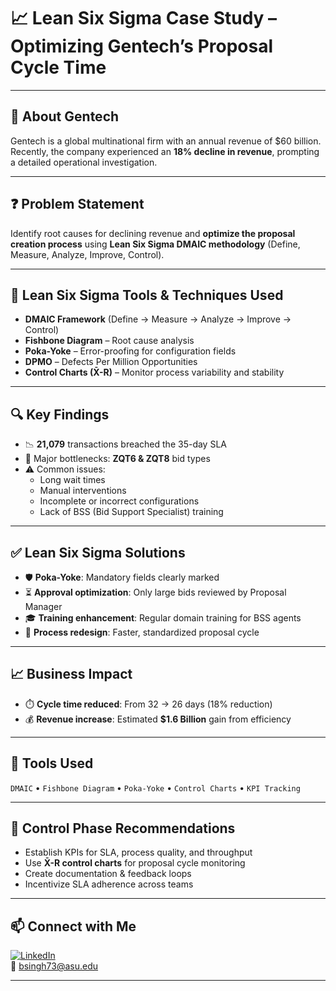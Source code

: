 # 📈 Lean Six Sigma Case Study – Optimizing Gentech’s Proposal Cycle Time

---

## 🏢 About Gentech

Gentech is a global multinational firm with an annual revenue of $60 billion. Recently, the company experienced an **18% decline in revenue**, prompting a detailed operational investigation.

---

## ❓ Problem Statement

Identify root causes for declining revenue and **optimize the proposal creation process** using **Lean Six Sigma DMAIC methodology** (Define, Measure, Analyze, Improve, Control).

---

## 🧠 Lean Six Sigma Tools & Techniques Used

* **DMAIC Framework** (Define → Measure → Analyze → Improve → Control)
* **Fishbone Diagram** – Root cause analysis
* **Poka-Yoke** – Error-proofing for configuration fields
* **DPMO** – Defects Per Million Opportunities
* **Control Charts (X̄-R)** – Monitor process variability and stability

---

## 🔍 Key Findings

* 📉 **21,079** transactions breached the 35-day SLA
* 🔎 Major bottlenecks: **ZQT6 & ZQT8** bid types
* ⚠️ Common issues:
  * Long wait times
  * Manual interventions
  * Incomplete or incorrect configurations
  * Lack of BSS (Bid Support Specialist) training

---

## ✅ Lean Six Sigma Solutions

* 🛡️ **Poka-Yoke**: Mandatory fields clearly marked
* ⏳ **Approval optimization**: Only large bids reviewed by Proposal Manager
* 🎓 **Training enhancement**: Regular domain training for BSS agents
* 🔁 **Process redesign**: Faster, standardized proposal cycle

---

## 📈 Business Impact

* ⏱️ **Cycle time reduced**: From 32 → 26 days (18% reduction)
* 💰 **Revenue increase**: Estimated **$1.6 Billion** gain from efficiency

---

## 🧰 Tools Used

`DMAIC` • `Fishbone Diagram` • `Poka-Yoke` • `Control Charts` • `KPI Tracking`

---

## 📌 Control Phase Recommendations

* Establish KPIs for SLA, process quality, and throughput
* Use **X̄-R control charts** for proposal cycle monitoring
* Create documentation & feedback loops
* Incentivize SLA adherence across teams

---

## 📫 Connect with Me

[![LinkedIn](https://img.shields.io/badge/LinkedIn-bsingh27-blue)](https://linkedin.com/in/bsingh27)  
📧 [bsingh73@asu.edu](mailto:bsingh73@asu.edu)

---

